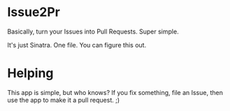 # Issue2Pr

Basically, turn your Issues into Pull Requests. Super simple.

It's just Sinatra. One file. You can figure this out.

# Helping

This app is simple, but who knows? If you fix something, file an Issue, then
use the app to make it a pull request. ;)

